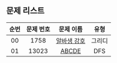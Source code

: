 ## 문제 리스트

|          순번          |       문제 번호         |        문제 이름         |        유형         |
| :-----: | :-----: | :-----: | :-----: | 
| 00 | 1758 | <a href="https://www.acmicpc.net/problem/1758">알바생 강호</a> | 그리디 |
| 01 | 13023 | <a href="https://www.acmicpc.net/problem/13023">ABCDE</a> | DFS |
